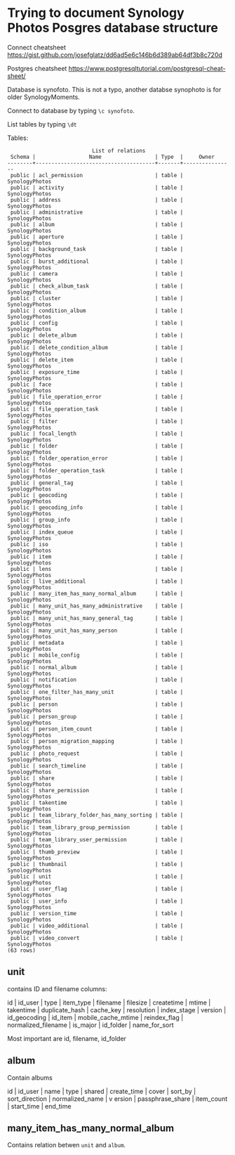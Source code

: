 # Trying to document Synology Photos Posgres database structure

Connect cheatsheet
https://gist.github.com/josefglatz/dd6ad5e6c146b6d389ab64df3b8c720d

Postgres cheatsheet 
https://www.postgresqltutorial.com/postgresql-cheat-sheet/

Database is synofoto. This is not a typo, another databse synophoto is for older SynologyMoments.

Connect to database by typing `\c synofoto`.

List tables by typing `\dt`

Tables:
```
                           List of relations
 Schema |                 Name                 | Type  |     Owner
--------+--------------------------------------+-------+----------------
 public | acl_permission                       | table | SynologyPhotos
 public | activity                             | table | SynologyPhotos
 public | address                              | table | SynologyPhotos
 public | administrative                       | table | SynologyPhotos
 public | album                                | table | SynologyPhotos
 public | aperture                             | table | SynologyPhotos
 public | background_task                      | table | SynologyPhotos
 public | burst_additional                     | table | SynologyPhotos
 public | camera                               | table | SynologyPhotos
 public | check_album_task                     | table | SynologyPhotos
 public | cluster                              | table | SynologyPhotos
 public | condition_album                      | table | SynologyPhotos
 public | config                               | table | SynologyPhotos
 public | delete_album                         | table | SynologyPhotos
 public | delete_condition_album               | table | SynologyPhotos
 public | delete_item                          | table | SynologyPhotos
 public | exposure_time                        | table | SynologyPhotos
 public | face                                 | table | SynologyPhotos
 public | file_operation_error                 | table | SynologyPhotos
 public | file_operation_task                  | table | SynologyPhotos
 public | filter                               | table | SynologyPhotos
 public | focal_length                         | table | SynologyPhotos
 public | folder                               | table | SynologyPhotos
 public | folder_operation_error               | table | SynologyPhotos
 public | folder_operation_task                | table | SynologyPhotos
 public | general_tag                          | table | SynologyPhotos
 public | geocoding                            | table | SynologyPhotos
 public | geocoding_info                       | table | SynologyPhotos
 public | group_info                           | table | SynologyPhotos
 public | index_queue                          | table | SynologyPhotos
 public | iso                                  | table | SynologyPhotos
 public | item                                 | table | SynologyPhotos
 public | lens                                 | table | SynologyPhotos
 public | live_additional                      | table | SynologyPhotos
 public | many_item_has_many_normal_album      | table | SynologyPhotos
 public | many_unit_has_many_administrative    | table | SynologyPhotos
 public | many_unit_has_many_general_tag       | table | SynologyPhotos
 public | many_unit_has_many_person            | table | SynologyPhotos
 public | metadata                             | table | SynologyPhotos
 public | mobile_config                        | table | SynologyPhotos
 public | normal_album                         | table | SynologyPhotos
 public | notification                         | table | SynologyPhotos
 public | one_filter_has_many_unit             | table | SynologyPhotos
 public | person                               | table | SynologyPhotos
 public | person_group                         | table | SynologyPhotos
 public | person_item_count                    | table | SynologyPhotos
 public | person_migration_mapping             | table | SynologyPhotos
 public | photo_request                        | table | SynologyPhotos
 public | search_timeline                      | table | SynologyPhotos
 public | share                                | table | SynologyPhotos
 public | share_permission                     | table | SynologyPhotos
 public | takentime                            | table | SynologyPhotos
 public | team_library_folder_has_many_sorting | table | SynologyPhotos
 public | team_library_group_permission        | table | SynologyPhotos
 public | team_library_user_permission         | table | SynologyPhotos
 public | thumb_preview                        | table | SynologyPhotos
 public | thumbnail                            | table | SynologyPhotos
 public | unit                                 | table | SynologyPhotos
 public | user_flag                            | table | SynologyPhotos
 public | user_info                            | table | SynologyPhotos
 public | version_time                         | table | SynologyPhotos
 public | video_additional                     | table | SynologyPhotos
 public | video_convert                        | table | SynologyPhotos
(63 rows)
```

## unit 
contains ID and filename
columns:

 id   | id_user | type | item_type | filename |  filesize  |  createtime   |   mtime    | takentime  | duplicate_hash | cache_key  | resolution
      | index_stage | version | id_geocoding | id_item | mobile_cache_mtime | reindex_flag | normalized_filename | is_major | id_folder | name_for_sort
      
Most important are id, filename, id_folder

## album

Contain albums

 id | id_user |    name     | type | shared | create_time | cover  | sort_by | sort_direction | normalized_name | v
ersion | passphrase_share | item_count | start_time |  end_time

## many_item_has_many_normal_album

Contains relation betwen `unit` and `album`.



